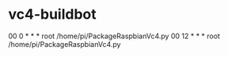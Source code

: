# vc4-buildbot

00 0    * * *   root    /home/pi/PackageRaspbianVc4.py
00 12   * * *   root    /home/pi/PackageRaspbianVc4.py

